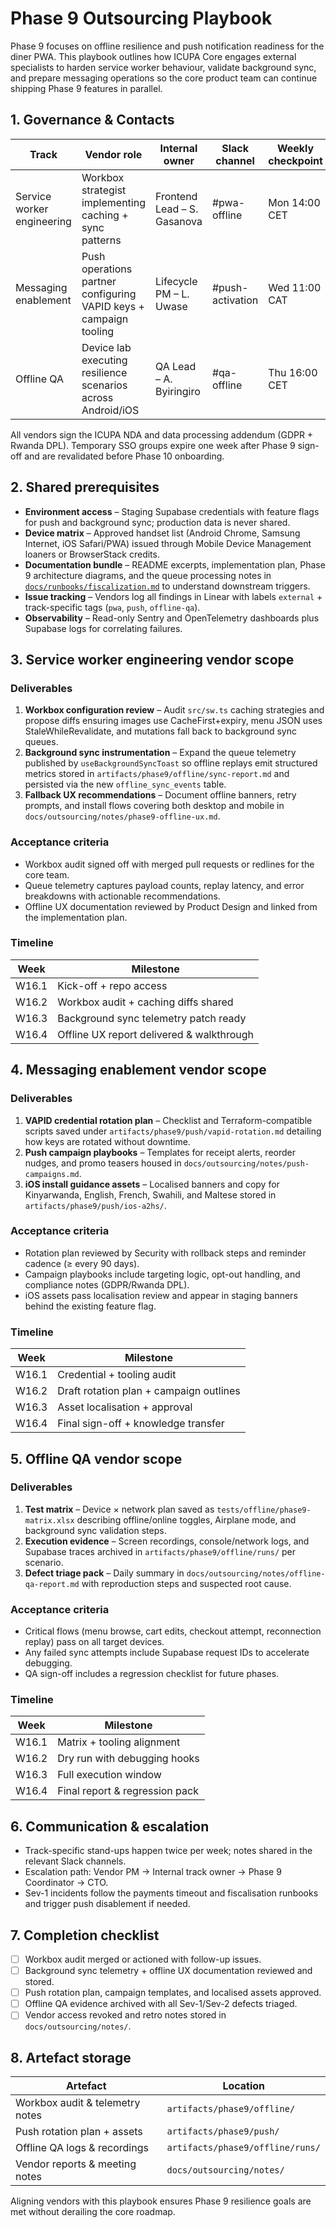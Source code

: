 # Phase 9 Outsourcing Playbook

Phase 9 focuses on offline resilience and push notification readiness for the diner PWA. This playbook outlines how ICUPA Core engages external specialists to harden service worker behaviour, validate background sync, and prepare messaging operations so the core product team can continue shipping Phase 9 features in parallel.

## 1. Governance & Contacts

| Track | Vendor role | Internal owner | Slack channel | Weekly checkpoint |
| --- | --- | --- | --- | --- |
| Service worker engineering | Workbox strategist implementing caching + sync patterns | Frontend Lead – S. Gasanova | #pwa-offline | Mon 14:00 CET |
| Messaging enablement | Push operations partner configuring VAPID keys + campaign tooling | Lifecycle PM – L. Uwase | #push-activation | Wed 11:00 CAT |
| Offline QA | Device lab executing resilience scenarios across Android/iOS | QA Lead – A. Byiringiro | #qa-offline | Thu 16:00 CET |

All vendors sign the ICUPA NDA and data processing addendum (GDPR + Rwanda DPL). Temporary SSO groups expire one week after Phase 9 sign-off and are revalidated before Phase 10 onboarding.

## 2. Shared prerequisites

- **Environment access** – Staging Supabase credentials with feature flags for push and background sync; production data is never shared.
- **Device matrix** – Approved handset list (Android Chrome, Samsung Internet, iOS Safari/PWA) issued through Mobile Device Management loaners or BrowserStack credits.
- **Documentation bundle** – README excerpts, implementation plan, Phase 9 architecture diagrams, and the queue processing notes in [`docs/runbooks/fiscalization.md`](../runbooks/fiscalization.md) to understand downstream triggers.
- **Issue tracking** – Vendors log all findings in Linear with labels `external` + track-specific tags (`pwa`, `push`, `offline-qa`).
- **Observability** – Read-only Sentry and OpenTelemetry dashboards plus Supabase logs for correlating failures.

## 3. Service worker engineering vendor scope

### Deliverables

1. **Workbox configuration review** – Audit `src/sw.ts` caching strategies and propose diffs ensuring images use CacheFirst+expiry, menu JSON uses StaleWhileRevalidate, and mutations fall back to background sync queues.
2. **Background sync instrumentation** – Expand the queue telemetry published by `useBackgroundSyncToast` so offline replays emit structured metrics stored in `artifacts/phase9/offline/sync-report.md` and persisted via the new `offline_sync_events` table.
3. **Fallback UX recommendations** – Document offline banners, retry prompts, and install flows covering both desktop and mobile in `docs/outsourcing/notes/phase9-offline-ux.md`.

### Acceptance criteria

- Workbox audit signed off with merged pull requests or redlines for the core team.
- Queue telemetry captures payload counts, replay latency, and error breakdowns with actionable recommendations.
- Offline UX documentation reviewed by Product Design and linked from the implementation plan.

### Timeline

| Week | Milestone |
| --- | --- |
| W16.1 | Kick-off + repo access |
| W16.2 | Workbox audit + caching diffs shared |
| W16.3 | Background sync telemetry patch ready |
| W16.4 | Offline UX report delivered & walkthrough |

## 4. Messaging enablement vendor scope

### Deliverables

1. **VAPID credential rotation plan** – Checklist and Terraform-compatible scripts saved under `artifacts/phase9/push/vapid-rotation.md` detailing how keys are rotated without downtime.
2. **Push campaign playbooks** – Templates for receipt alerts, reorder nudges, and promo teasers housed in `docs/outsourcing/notes/push-campaigns.md`.
3. **iOS install guidance assets** – Localised banners and copy for Kinyarwanda, English, French, Swahili, and Maltese stored in `artifacts/phase9/push/ios-a2hs/`.

### Acceptance criteria

- Rotation plan reviewed by Security with rollback steps and reminder cadence (≥ every 90 days).
- Campaign playbooks include targeting logic, opt-out handling, and compliance notes (GDPR/Rwanda DPL).
- iOS assets pass localisation review and appear in staging banners behind the existing feature flag.

### Timeline

| Week | Milestone |
| --- | --- |
| W16.1 | Credential + tooling audit |
| W16.2 | Draft rotation plan + campaign outlines |
| W16.3 | Asset localisation + approval |
| W16.4 | Final sign-off + knowledge transfer |

## 5. Offline QA vendor scope

### Deliverables

1. **Test matrix** – Device × network plan saved as `tests/offline/phase9-matrix.xlsx` describing offline/online toggles, Airplane mode, and background sync validation steps.
2. **Execution evidence** – Screen recordings, console/network logs, and Supabase traces archived in `artifacts/phase9/offline/runs/` per scenario.
3. **Defect triage pack** – Daily summary in `docs/outsourcing/notes/offline-qa-report.md` with reproduction steps and suspected root cause.

### Acceptance criteria

- Critical flows (menu browse, cart edits, checkout attempt, reconnection replay) pass on all target devices.
- Any failed sync attempts include Supabase request IDs to accelerate debugging.
- QA sign-off includes a regression checklist for future phases.

### Timeline

| Week | Milestone |
| --- | --- |
| W16.1 | Matrix + tooling alignment |
| W16.2 | Dry run with debugging hooks |
| W16.3 | Full execution window |
| W16.4 | Final report & regression pack |

## 6. Communication & escalation

- Track-specific stand-ups happen twice per week; notes shared in the relevant Slack channels.
- Escalation path: Vendor PM → Internal track owner → Phase 9 Coordinator → CTO.
- Sev-1 incidents follow the payments timeout and fiscalisation runbooks and trigger push disablement if needed.

## 7. Completion checklist

- [ ] Workbox audit merged or actioned with follow-up issues.
- [ ] Background sync telemetry + offline UX documentation reviewed and stored.
- [ ] Push rotation plan, campaign templates, and localised assets approved.
- [ ] Offline QA evidence archived with all Sev-1/Sev-2 defects triaged.
- [ ] Vendor access revoked and retro notes stored in `docs/outsourcing/notes/`.

## 8. Artefact storage

| Artefact | Location |
| --- | --- |
| Workbox audit & telemetry notes | `artifacts/phase9/offline/` |
| Push rotation plan + assets | `artifacts/phase9/push/` |
| Offline QA logs & recordings | `artifacts/phase9/offline/runs/` |
| Vendor reports & meeting notes | `docs/outsourcing/notes/` |

Aligning vendors with this playbook ensures Phase 9 resilience goals are met without derailing the core roadmap.

